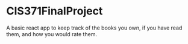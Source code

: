 # CIS371FinalProject
A basic react app to keep track of the books you own, if you have read them, and how you would rate them. 
